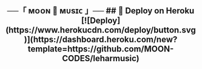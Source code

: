<h2 align="center">
    ──「 ᴍᴏᴏɴ 🌙 ᴍᴜsɪᴄ 」──
## 🚀 Deploy on Heroku 
[![Deploy](https://www.herokucdn.com/deploy/button.svg)](https://dashboard.heroku.com/new?template=https://github.com/MOON-CODES/leharmusic)
